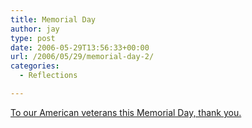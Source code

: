 ```yaml
---
title: Memorial Day
author: jay
type: post
date: 2006-05-29T13:56:33+00:00
url: /2006/05/29/memorial-day-2/
categories:
  - Reflections

---
```

[To our American veterans this Memorial Day, thank you.][1]

 [1]: https://rambleon.org/memorial-day